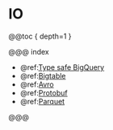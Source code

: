 # IO

@@toc { depth=1 }

@@@ index

* @ref:[Type safe BigQuery](Type-Safe-BigQuery.md)
* @ref:[Bigtable](Bigtable.md)
* @ref:[Avro](Avro.md)
* @ref:[Protobuf](Protobuf.md)
* @ref:[Parquet](Parquet.md)

@@@
